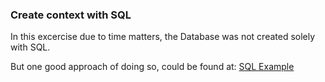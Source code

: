 

### Create context with SQL

In this excercise due to time matters, the Database was not created solely with SQL.

But one good approach of doing so, could be found at: [SQL Example](examples/create_context.sql)